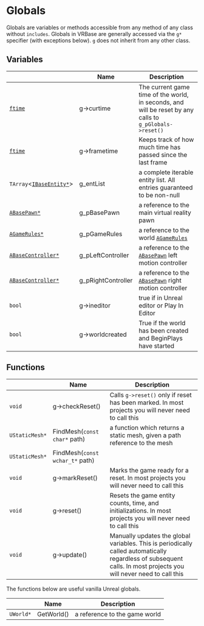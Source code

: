 # Globals

Globals are variables or methods accessible from any method of any class without `includes`. Globals in VRBase are 
generally accessed via the `g*` specifier (with exceptions below). `g` does not inherit from any 
other class.

## Variables

|  | Name | Description |
| --- | --- | --- |
| [`ftime`](./typedefs.md) | g->curtime | The current game time of the world, in seconds, and will be reset by any calls to `g_pGlobals->reset()` |
| [`ftime`](./typedefs.md) | g->frametime | Keeps track of how much time has passed since the last frame |
| `TArray`<[`IBaseEntity*`](IBaseEntity.md)> | g_entList | a complete iterable entity list. All entries guaranteed to be non-null |
| [`ABasePawn*`](ABasePawn.md) | g_pBasePawn | a reference to the main virtual reality pawn |
| [`AGameRules*`](AGameRules.md) | g_pGameRules | a reference to the world [`AGameRules`](AGameRules.md) |
| [`ABaseController*`](ABaseController.md) | g_pLeftController | a reference to the [`ABasePawn`](ABasePawn.md) left motion controller |
| [`ABaseController*`](ABaseController.md) | g_pRightController | a reference to the [`ABasePawn`](ABasePawn.md) right motion controller |
| `bool` | g->ineditor | true if in Unreal editor or Play In Editor |
| `bool` | g->worldcreated | True if the world has been created and BeginPlays have started |

## Functions

|  | Name | Description |
| -- | --- | --- |
| `void` | g->checkReset() | Calls `g->reset()` only if reset has been marked. In most projects you will never need to call this |
| `UStaticMesh*` | FindMesh(`const` `char*` path) | a function which returns a static mesh, given a path reference to the mesh |
| `UStaticMesh*` | FindMesh(`const` `wchar_t*` path) | |
| `void` | g->markReset() | Marks the game ready for a reset. In most projects you will never need to call this |
| `void` | g->reset() | Resets the game entity counts, time, and initializations. In most projects you will never need to call this  |
| `void` | g->update() | Manually updates the global variables. This is periodically called automatically regardless of subsequent calls. In most projects you will never need to call this |

The functions below are useful vanilla Unreal globals.

|  | Name | Description |
| -- | --- | --- |
| `UWorld*` | GetWorld() | a reference to the game world |
